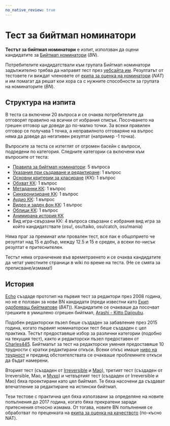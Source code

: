 ```yaml
---
no_native_review: true
---
```


# Тест за бийтмап номинатори

**Тестът за бийтмап номинатори** е изпит, използван да оцени кандидатите за [Бийтмап номинатори](/wiki/People/Beatmap_Nominators) (*BN*).

Потребителите кандидатствали към групата Бийтмап номинатори задължително трябва да направят тест през [уебсайта им](https://bn.mappersguild.com/). Резултатът от тестовете ги виждат членовете от [екипа за оценка на номинатори](/wiki/People/Nomination_Assessment_Team) (*NAT*) и им помагат да решат кои хора са с нужните способности за групата на номинаторите (*BN*).

## Структура на изпита

В теста са включени 20 въпроса и се очаква потребителите да отговорят правилно на всички от избрания списък. Посочването на грешен отговор ще доведе до по-малко точки. За всеки правилен отговор се получава 1 точка, а неправилното отговаряне на въпрос няма да доведе до негативен резултат (например -1 точка).

Въпросите за теста се изтеглят от огромен басейн с въпроси, подредени по категория. Следните категории са включени към въпросите от теста:

- [Правила за бийтмап номинатори](/wiki/People/Beatmap_Nominators/Rules): 5 въпроса
- [Указания при създаване и редактиране](/wiki/Rules/Code_of_Conduct_for_Modding_and_Mapping): 1 въпрос
- [Основни критерии за класиране](/wiki/Ranking_Criteria#general) (*КК*): 1 въпрос
- [Обхват КК](/wiki/Ranking_Criteria#beatmap): 1 въпрос
- [Метаданни КК](/wiki/Ranking_Criteria#metadata): 1 въпрос
- [Синхронизиране КК](/wiki/Ranking_Criteria#timing): 1 въпрос
- [Аудио КК](/wiki/Ranking_Criteria#audio): 1 въпрос
- [Видео и заден фон КК](/wiki/Ranking_Criteria#video-and-background): 1 въпрос
- [Облици КК](/wiki/Ranking_Criteria#skinning): 1 въпрос
- [Анимирана история КК](/wiki/Ranking_Criteria#storyboarding)
- Вид игра-свързани КК: 4 въпроса свързани с избрания вид игра за който кандидатствате (osu!, osu!taiko, osu!catch, osu!mania)

Няма праг за преминат или провален тест, все пак е общоприето че резултат над 15 е добър, между 12.5 и 15 е среден, а всеки по-нисък резултат е притеснителен.

Тестът няма ограничение във времетраенето и се очаква кандидатите да четат уместните страници в wiki по време на теста. (Не се смята за преписване/измама!)

## История

[Echo](https://osu.ppy.sh/users/431) създаде прототип на първия тест за редактори през 2008 година, но не е ползван за нови BN кандидати (преди известни като [Екип одобряващ бийтмапове](/wiki/People/Beatmap_Appreciation_Team) (*BAT*)). Кандидатите се очакваше да посочват грешките в умишлено сгрешен бийтмап, [Arashi - Kitto Daijoubu](http://up.ppy.sh/files/Arashi%20-%20Kitto%20Daijoubu.rar).

Подобен редакторски пъзел беше създаден за забавление през 2015 година, когато първият номинаторски тест беше създаден с цел практика. Тестът предоставяше избор за различни категории (подобно на текущия тест), както и редакторски пъзел предоставен от [Charles445](https://osu.ppy.sh/users/85000). Бийтмапът за тест на редакторски умения предоставяше 10 трудности с кратки редактирани откъси. Всеки откъс имаше [ниво на трудност](/wiki/Beatmap/Difficulty) и предвид обстоятелствата се очакваше проблемните откъси да бъдат намерени.

Вторият тест (създаден от [Irreversible](https://osu.ppy.sh/users/1287964) и [Mao](https://osu.ppy.sh/users/2204515)), третият тест (създаден от Irreversible, Mao, и [Myxo](https://osu.ppy.sh/users/2202645)) и четвъртият тест (създаден от Irreversible и Mao) бяха проектирани като цял бийтмап. Те бяха насочени да създават впечатление за редактиране на истински бийтмап.

Тези тестове с практична цел бяха използвани за определяне на новите попълнения до 2017 година, когато бяха прекратени заради притеснения относно измама. От тогава, новите BN попълнения се обработват по преценката на [екипа за оценка на качеството](/wiki/People/Quality_Assurance_Team) (по-късно NAT).

